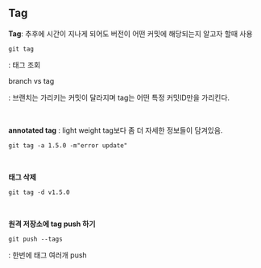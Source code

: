 ## Tag



**Tag**: 추후에 시간이 지나게 되어도 버전이 어떤 커밋에 해당되는지 알고자 할때 사용 </br>

```
git tag
```

: 태그 조회 </br>

branch vs tag 

: 브랜치는 가리키는 커밋이 달라지며 tag는 어떤 특정 커밋ID만을 가리킨다.

<br/>

**annotated tag** : light weight tag보다 좀 더 자세한 정보들이 담겨있음.

```
git tag -a 1.5.0 -m"error update"
```

</br>

**태그 삭제**

```
git tag -d v1.5.0
```

</br>

**원격 저장소에 tag push 하기**

```
git push --tags
```

: 한번에 태그 여러개 push



